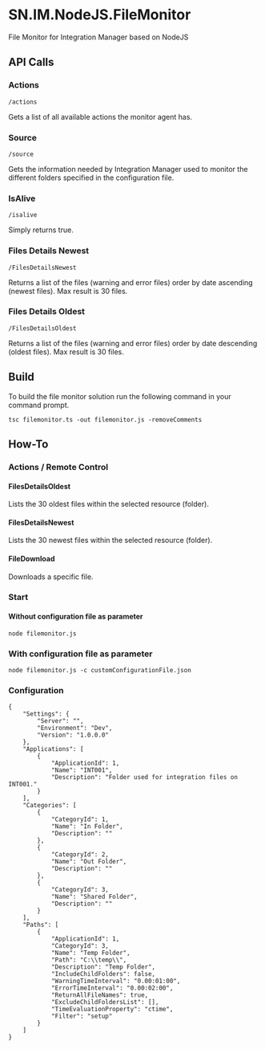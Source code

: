 # SN.IM.NodeJS.FileMonitor
File Monitor for Integration Manager based on NodeJS

## API Calls

### Actions
```
/actions
```
Gets a list of all available actions the monitor agent has.

### Source
```
/source
```
Gets the information needed by Integration Manager used to monitor the different folders specified in the configuration file.

### IsAlive
```
/isalive
```
Simply returns true.

### Files Details Newest
```
/FilesDetailsNewest
```
Returns a list of the files (warning and error files) order by date ascending (newest files). Max result is 30 files.

### Files Details Oldest
```
/FilesDetailsOldest
```
Returns a list of the files (warning and error files) order by date descending (oldest files). Max result is 30 files. 

## Build
To build the file monitor solution run the following command in your command prompt.

```
tsc filemonitor.ts -out filemonitor.js -removeComments
```

## How-To

### Actions / Remote Control

#### FilesDetailsOldest
Lists the 30 oldest files within the selected resource (folder).

#### FilesDetailsNewest
Lists the 30 newest files within the selected resource (folder).

#### FileDownload
Downloads a specific file.

### Start

#### Without configuration file as parameter
```
node filemonitor.js
```

### With configuration file as parameter
```
node filemonitor.js -c customConfigurationFile.json
```

### Configuration

```
{
	"Settings": {
		"Server": "",
		"Environment": "Dev",
		"Version": "1.0.0.0"	
	},
	"Applications": [
		{
			"ApplicationId": 1,
			"Name": "INT001",
			"Description": "Folder used for integration files on INT001."
		}
	],
	"Categories": [
		{
			"CategoryId": 1,
			"Name": "In Folder",
			"Description": ""
		},
		{
			"CategoryId": 2,
			"Name": "Out Folder",
			"Description": ""
		},
		{
			"CategoryId": 3,
			"Name": "Shared Folder",
			"Description": ""
		}
	],
	"Paths": [
		{
			"ApplicationId": 1,
			"CategoryId": 3,
			"Name": "Temp Folder",
			"Path": "C:\\temp\\",
			"Description": "Temp Folder",
			"IncludeChildFolders": false,
			"WarningTimeInterval": "0.00:01:00",
			"ErrorTimeInterval": "0.00:02:00",
			"ReturnAllFileNames": true,
			"ExcludeChildFoldersList": [],
			"TimeEvaluationProperty": "ctime",
			"Filter": "setup"
		}
	]
}
```